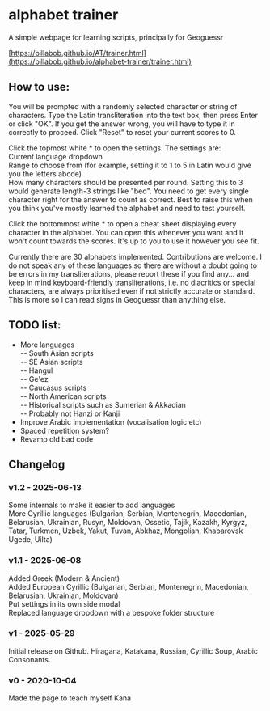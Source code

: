 # alphabet trainer
A simple webpage for learning scripts, principally for Geoguessr

[https://billabob.github.io/AT/trainer.html](https://billabob.github.io/alphabet-trainer/trainer.html)

## How to use:

You will be prompted with a randomly selected character or string of characters. Type the Latin transliteration into the text box, then press Enter or click "OK". If you get the answer wrong, you will have to type it in correctly to proceed. Click "Reset" to reset your current scores to 0.

Click the topmost white \* to open the settings. The settings are:<br>
Current language dropdown<br>
Range to choose from (for example, setting it to 1 to 5 in Latin would give you the letters abcde)<br>
How many characters should be presented per round. Setting this to 3 would generate length-3 strings like "bed". You need to get every single character right for the answer to count as correct. Best to raise this when you think you've mostly learned the alphabet and need to test yourself.<br>

Click the bottommost white \* to open a cheat sheet displaying every character in the alphabet. You can open this whenever you want and it won't count towards the scores. It's up to you to use it however you see fit.

Currently there are 30 alphabets implemented. Contributions are welcome. I do not speak any of these languages so there are without a doubt going to be errors in my transliterations, please report these if you find any... and keep in mind keyboard-friendly transliterations, i.e. no diacritics or special characters, are always prioritised even if not strictly accurate or standard. This is more so I can read signs in Geoguessr than anything else.

## TODO list:

- More languages<br>
-- South Asian scripts<br>
-- SE Asian scripts<br>
-- Hangul<br>
-- Ge'ez<br>
-- Caucasus scripts<br>
-- North American scripts<br>
-- Historical scripts such as Sumerian & Akkadian<br>
-- Probably not Hanzi or Kanji<br>
- Improve Arabic implementation (vocalisation logic etc)<br>
- Spaced repetition system?<br>
- Revamp old bad code

## Changelog

### v1.2 - 2025-06-13

Some internals to make it easier to add languages<br>
More Cyrillic languages (Bulgarian, Serbian, Montenegrin, Macedonian, Belarusian, Ukrainian, Rusyn, Moldovan, Ossetic, Tajik, Kazakh, Kyrgyz, Tatar, Turkmen, Uzbek, Yakut, Tuvan, Abkhaz, Mongolian, Khabarovsk Ugede, Uilta)

### v1.1 - 2025-06-08

Added Greek (Modern & Ancient)<br>
Added European Cyrillic (Bulgarian, Serbian, Montenegrin, Macedonian, Belarusian, Ukrainian, Moldovan)<br>
Put settings in its own side modal<br>
Replaced language dropdown with a bespoke folder structure

### v1 - 2025-05-29

Initial release on Github. Hiragana, Katakana, Russian, Cyrillic Soup, Arabic Consonants.

### v0 - 2020-10-04

Made the page to teach myself Kana